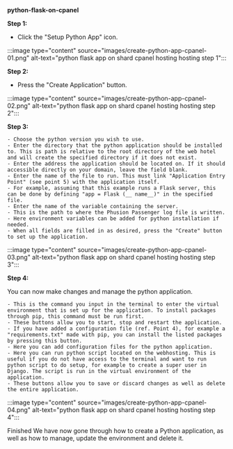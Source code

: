 **python-flask-on-cpanel**

**Step 1:**

- Click the "Setup Python App" icon.

:::image type="content" source="images/create-python-app-cpanel-01.png" alt-text="python flask app on shard cpanel hosting hosting step 1":::

**Step 2:**

- Press the "Create Application" button.

:::image type="content" source="images/create-python-app-cpanel-02.png" alt-text="python flask app on shard cpanel hosting hosting step 2":::

**Step 3:**

    - Choose the python version you wish to use.
    - Enter the directory that the python application should be installed to. This is path is relative to the root directory of the web hotel and will create the specified directory if it does not exist.
    - Enter the address the application should be located on. If it should accessible directly on your domain, leave the field blank.
    - Enter the name of the file to run. This must link "Application Entry Point" (see point 5) with the application itself.
    - For example, assuming that this example runs a Flask server, this can be done by defining "app = Flask (__ name__)" in the specified file.
    - Enter the name of the variable containing the server.
    - This is the path to where the Phusion Passenger log file is written.
    - Here environment variables can be added for python installation if needed.
    - When all fields are filled in as desired, press the "Create" button to set up the application.


:::image type="content" source="images/create-python-app-cpanel-03.png" alt-text="python flask app on shard cpanel hosting hosting step 3":::



**Step 4:**

You can now make changes and manage the python application.

    - This is the command you input in the terminal to enter the virtual environment that is set up for the application. To install packages through pip, this command must be run first.
    - These buttons allow you to start, stop and restart the application.
    - If you have added a configuration file (ref. Point 4), for example a "requirements.txt" made with pip, you can install the listed packages by pressing this button.
    - Here you can add configuration files for the python application.
    - Here you can run python script located on the webhosting. This is useful if you do not have access to the terminal and want to run python script to do setup, for example to create a super user in Django. The script is run in the virtual environment of the application.
    - These buttons allow you to save or discard changes as well as delete the entire application.

:::image type="content" source="images/create-python-app-cpanel-04.png" alt-text="python flask app on shard cpanel hosting hosting step 4":::


Finished
We have now gone through how to create a Python application, as well as how to manage, update the environment and delete it.